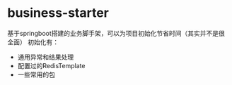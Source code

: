 # business-starter
基于springboot搭建的业务脚手架，可以为项目初始化节省时间（其实并不是很全面）
初始化有：
- 通用异常和结果处理
- 配置过的RedisTemplate
- 一些常用的包
